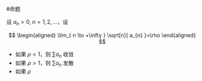 #命题 

设 $a_{n}>0, \; n=1,2,\dots$，设

$$
\begin{aligned}
\lim_{ n \to +\infty } \sqrt[n]{ a_{n} }=\rho
\end{aligned}
$$

- 如果 $\rho<1$，则 $\sum a_{n}$ 收敛
- 如果 $\rho>1$，则 $\sum a_{n}$ 发散
- 如果 $\rho$